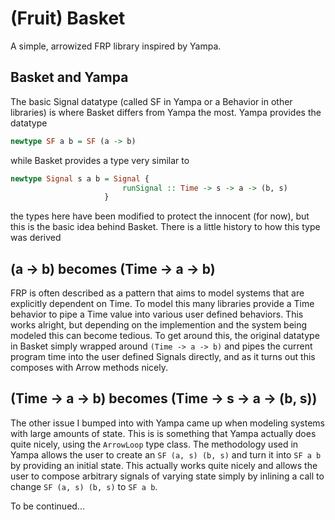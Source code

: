 # (Fruit) Basket
A simple, arrowized FRP library inspired by Yampa.

## Basket and Yampa
The basic Signal datatype (called SF in Yampa or a Behavior in other libraries) is where Basket differs from
Yampa the most. Yampa provides the datatype

```Haskell
newtype SF a b = SF (a -> b)
```

while Basket provides a type very similar to

```Haskell
newtype Signal s a b = Signal {
                         runSignal :: Time -> s -> a -> (b, s)
                     }
```

the types here have been modified to protect the innocent (for now), but this is the basic idea
behind Basket. There is a little history to how this type was derived

## (a -> b) becomes (Time -> a -> b)
FRP is often described as a pattern that aims to model systems that are explicitly dependent
on Time. To model this many libraries provide a Time behavior to pipe a Time value into various user defined
behaviors. This works alright, but depending on the implemention and the system being modeled this can become
tedious. To get around this, the original datatype in Basket simply wrapped around ```(Time -> a -> b)``` and 
pipes the current program time into the user defined Signals directly, and as it turns out this composes
with Arrow methods nicely.

## (Time -> a -> b) becomes (Time -> s -> a -> (b, s))
The other issue I bumped into with Yampa came up when modeling systems with large amounts of state. This is 
is something that Yampa actually does quite nicely, using the ```ArrowLoop``` type class. The methodology
used in Yampa allows the user to create an ```SF (a, s) (b, s)``` and turn it into ```SF a b``` by providing
an initial state. This actually works quite nicely and allows the user to compose arbitrary signals of varying
state simply by inlining a call to change ```SF (a, s) (b, s)``` to ```SF a b```. 

To be continued...
